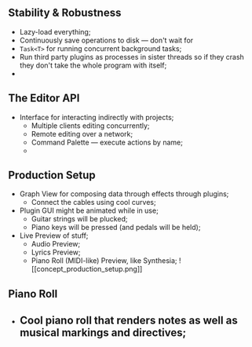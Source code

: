 ## Stability & Robustness
- Lazy-load everything;
- Continuously save operations to disk — don't wait for
- `Task<T>` for running concurrent background tasks;
- Run third party plugins as processes in sister threads so if they crash they don't take the whole program with itself;
- 
## The Editor API
- Interface for interacting indirectly with projects;
	- Multiple clients editing concurrently;
	- Remote editing over a network;
	- Command Palette — execute actions by name;
	- 
## Production Setup
- Graph View for composing data through effects through plugins;
	- Connect the cables using cool curves;
- Plugin GUI might be animated while in use;
	- Guitar strings will be plucked;
	- Piano keys will be pressed (and pedals will be held);
- Live Preview of stuff;
	- Audio Preview;
	- Lyrics Preview;
	- Piano Roll (MIDI-like) Preview, like Synthesia;
![[concept_production_setup.png]]

## Piano Roll
- Cool piano roll that renders notes as well as musical markings and directives;
	- 